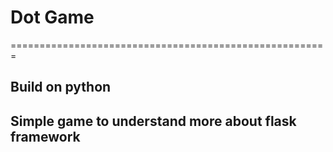 # Dot Game
=======================================================
## Build on python
## Simple game to understand more about flask framework
